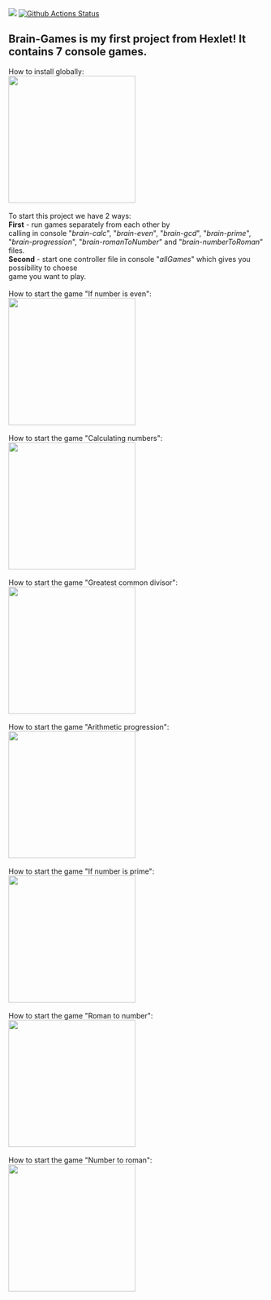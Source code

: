 <a href="https://codeclimate.com/github/BotServicePro/php-project-lvl1/maintainability"><img src="https://api.codeclimate.com/v1/badges/a383ef57cb13153da7d2/maintainability" /></a>
[![Github Actions Status](https://github.com/BotServicePro/php-project-lvl1/workflows/PHP%20CI/badge.svg)](https://github.com/BotServicePro/php-project-lvl1/actions)
## Brain-Games is my first project from Hexlet! It contains 7 console games.
How to install globally:
<br>
<a href="https://asciinema.org/a/357779?autoplay=1"><img src="https://asciinema.org/a/357779.png" width="250"/></a>
<br>
<br>
To start this project we have 2 ways: 
<br>
<b>First</b> - run games separately from each other by 
<br>
calling in console "<i>brain-calc</i>", "<i>brain-even</i>", "<i>brain-gcd</i>", "<i>brain-prime</i>",
<br>
"<i>brain-progression</i>", "<i>brain-romanToNumber</i>" and "<i>brain-numberToRoman</i>" files.
<br>
<b>Second</b> - start one controller file in console "<i>allGames</i>" which gives you possibility to choese
<br>
game you want to play.
<br>
<br>
How to start the game "If number is even":
<br>
<a href="https://asciinema.org/a/357547?autoplay=1"><img src="https://asciinema.org/a/357547.png" width="250"/></a>
<br>
<br>
How to start the game "Calculating numbers":
<br>
<a href="https://asciinema.org/a/357546?autoplay=1"><img src="https://asciinema.org/a/357546.png" width="250"/></a>
<br>
<br>
How to start the game "Greatest common divisor":
<br>
<a href="https://asciinema.org/a/357548?autoplay=1"><img src="https://asciinema.org/a/357548.png" width="250"/></a>
<br>
<br>
How to start the game "Arithmetic progression":
<br>
<a href="https://asciinema.org/a/357550?autoplay=1"><img src="https://asciinema.org/a/357550.png" width="250"/></a>
<br>
<br>
How to start the game "If number is prime":
<br>
<a href="https://asciinema.org/a/357549?autoplay=1"><img src="https://asciinema.org/a/357549.png" width="250"/></a>
<br>
<br>
How to start the game "Roman to number":
<br>
<a href="https://asciinema.org/a/362713?autoplay=1"><img src="https://asciinema.org/a/362713.png" width="250"/></a>
<br>
<br>
How to start the game "Number to roman":
<br>
<a href="https://asciinema.org/a/362721?autoplay=1"><img src="https://asciinema.org/a/362721.png" width="250"/></a>
